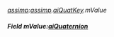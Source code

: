 _[assimp](../../modules/assimp/assimp-module.md):[assimp](../../modules/assimp/assimp-module.md).[aiQuatKey](../../modules/assimp/assimp-aiquatkey.md).mValue_
##### Field mValue:[aiQuaternion](../../modules/assimp/assimp-aiquaternion.md)
